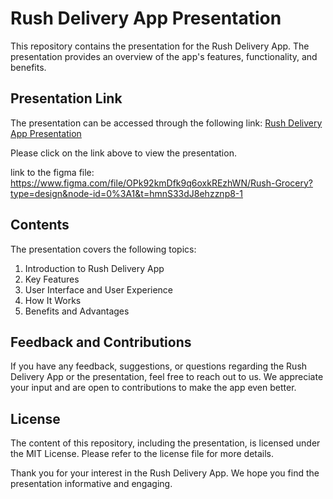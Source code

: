 # Rush Delivery App Presentation

This repository contains the presentation for the Rush Delivery App. The presentation provides an overview of the app's features, functionality, and benefits.

## Presentation Link

The presentation can be accessed through the following link: [Rush Delivery App Presentation](https://drive.google.com/drive/folders/13fcdpXaw-s23PdsSjlfZPjm8P0nEfhKZ?usp=share_link)

Please click on the link above to view the presentation.

link to the figma file: https://www.figma.com/file/OPk92kmDfk9q6oxkREzhWN/Rush-Grocery?type=design&node-id=0%3A1&t=hmnS33dJ8ehzznp8-1 

## Contents

The presentation covers the following topics:

1. Introduction to Rush Delivery App
2. Key Features
3. User Interface and User Experience
4. How It Works
5. Benefits and Advantages

## Feedback and Contributions

If you have any feedback, suggestions, or questions regarding the Rush Delivery App or the presentation, feel free to reach out to us. We appreciate your input and are open to contributions to make the app even better.

## License

The content of this repository, including the presentation, is licensed under the MIT License. Please refer to the license file for more details.

Thank you for your interest in the Rush Delivery App. We hope you find the presentation informative and engaging.
